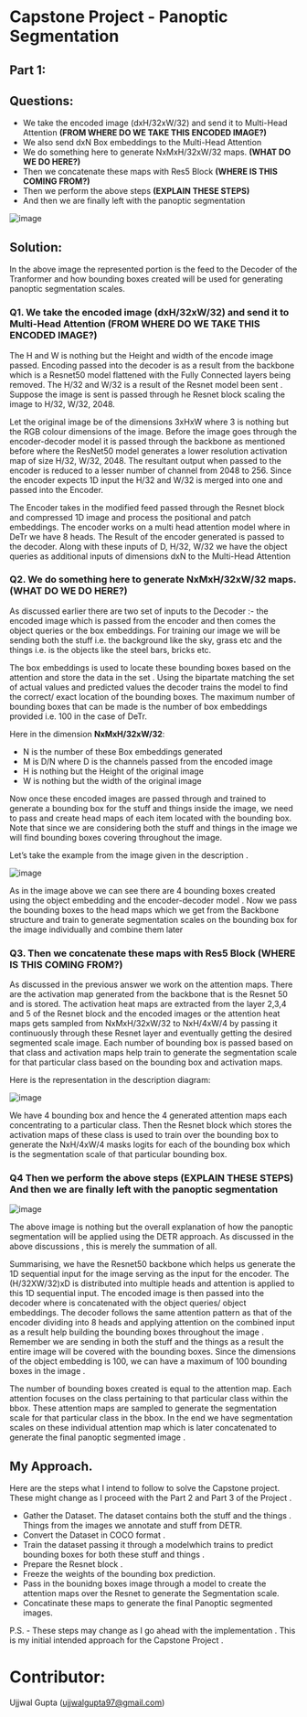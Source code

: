 # Capstone Project - Panoptic Segmentation

## Part 1:

## Questions:

- We take the encoded image (dxH/32xW/32) and send it to Multi-Head Attention **(FROM WHERE DO WE TAKE THIS ENCODED IMAGE?)**
- We also send dxN Box embeddings to the Multi-Head Attention
- We do something here to generate NxMxH/32xW/32 maps. **(WHAT DO WE DO HERE?)**
- Then we concatenate these maps with Res5 Block **(WHERE IS THIS COMING FROM?)**
- Then we perform the above steps **(EXPLAIN THESE STEPS)**
- And then we are finally left with the panoptic segmentation

![image](https://user-images.githubusercontent.com/51078583/130270831-87ada104-f5d6-4280-82c1-d359603e7295.png)

## Solution:

In the above image the represented portion is the feed to the Decoder of the Tranformer and how bounding boxes created will be used for generating panoptic segmentation scales. 

### Q1. We take the encoded image (dxH/32xW/32) and send it to Multi-Head Attention **(FROM WHERE DO WE TAKE THIS ENCODED IMAGE?)**

The H and W is nothing but the Height and width of the encode image passed. Encoding passed into the decoder is as a result from the backbone which is a Resnet50 model flattened with the Fully Connected layers being removed. The H/32 and W/32 is a result of the Resnet model been sent . Suppose the image is sent is passed through he Resnet block scaling the image to H/32, W/32, 2048. 

Let the original image be of the dimensions 3xHxW where 3 is nothing but the RGB colour dimensions of the image. Before the image goes through the encoder-decoder model it is passed through the backbone as mentioned before where the ResNet50 model generates a lower resolution activation map of size H/32, W/32, 2048. The resultant output when passed to the encoder is reduced to a lesser number of channel from 2048 to 256. Since the encoder expects 1D input the H/32 and W/32 is merged into one and passed into the Encoder. 

The Encoder takes in the modified feed passed through the Resnet block and compressed 1D image and process the positional and patch embeddings. The encoder works on a multi head attention model where in DeTr we have 8 heads. The Result of the encoder generated is passed to the decoder. Along with these inputs of D, H/32, W/32 we have the object queries as additional inputs of dimensions dxN to the Multi-Head Attention

### Q2. We do something here to generate NxMxH/32xW/32 maps. **(WHAT DO WE DO HERE?)**

As discussed earlier there are two set of inputs to the Decoder :- the encoded image which is passed from the encoder and then comes the object queries or the box embeddings. For training our image we will be sending both the stuff i.e. the background like the sky, grass etc and the things i.e. is the objects like the steel bars, bricks etc. 

The box embeddings is used to locate these bounding boxes based on the attention and store the data in the set . Using the bipartate matching the set of actual values and predicted values the decoder trains the model to find the correct/ exact location of the bounding boxes. The maximum number of bounding boxes that can be made is the number of box embeddings provided i.e. 100 in the case of DeTr. 

Here in the dimension **NxMxH/32xW/32**:
- N is the number of these Box embeddings generated
- M is D/N where D is the channels passed from the encoded image
- H is nothing but the Height of the original image
- W is nothing but the width of the original image 

Now once these encoded images are passed through and trained to generate a bounding box for the stuff and things inside the image, we need to pass and create head maps of each item located with the bounding box. Note that since we are considering both the stuff and things in the image we will find bounding boxes covering throughout the image. 

Let’s take the example from the image given in the description . 

![image](https://user-images.githubusercontent.com/51078583/130319329-58c63117-91a0-47f2-aafd-a2a5ec9c8ad4.png)

As in the image above we can see there are 4 bounding boxes created using the object embedding and the encoder-decoder model . Now we pass the bounding boxes to the head maps which we get from the Backbone structure and train to generate segmentation scales on the bounding box for the image individually and combine them later

### Q3. Then we concatenate these maps with Res5 Block **(WHERE IS THIS COMING FROM?)**

As discussed in the previous answer we work on the attention maps. There are the activation map  generated from the backbone that is the Resnet 50  and is stored. The activation heat maps are extracted from the layer 2,3,4 and 5 of the Resnet block and the encoded images or the attention heat maps gets sampled from NxMxH/32xW/32 to NxH/4xW/4 by passing it continuously through these Resnet layer and eventually getting the desired segmented scale image. Each number of bounding box is passed based on that class and activation maps help train to generate the segmentation scale for that particular class based on the bounding box and activation maps.

Here is the representation in the description diagram:

![image](https://user-images.githubusercontent.com/51078583/130320293-f1fce556-7663-4066-ba6e-69a081f0595c.png)

We have 4 bounding box and hence the 4 generated attention maps each concentrating to a particular class. Then the Resnet block which stores the activation maps of these class is used to train over the bounding box to generate the NxH/4xW/4 masks logits for each of the bounding box which is the segmentation scale of that particular bounding box.  


### Q4 Then we perform the above steps **(EXPLAIN THESE STEPS)** And then we are finally left with the panoptic segmentation

![image](https://user-images.githubusercontent.com/51078583/130270831-87ada104-f5d6-4280-82c1-d359603e7295.png)

The above image is nothing but the overall explanation of how the panoptic segmentation will be applied using the DETR approach. As discussed in the above discussions , this is merely the summation of all. 

Summarising, we have the Resnet50 backbone which helps us generate the 1D sequential input for the image serving as the input for the encoder. The (H/32XW/32)xD is distributed into multiple heads and attention is applied to this 1D sequential input. The encoded image is then passed into the decoder where is concatenated with the object queries/ object embeddings. The decoder follows the same attention pattern as that of the encoder dividing into 8 heads and applying attention on the combined input as a result help building the bounding boxes throughout the image . Remember we are sending in both the stuff and the things as a result the entire image will be covered with the bounding boxes. Since the dimensions of the object embedding is 100, we can have a maximum of 100 bounding boxes in the image . 

The number of bounding boxes created is equal to the attention map. Each attention focuses on the class pertaining to that particular class within the bbox. These attention maps are sampled to generate the segmentation scale for that particular class in the bbox. In the end we have segmentation scales on these individual attention map which is later concatenated to generate the final panoptic segmented image .


## My Approach. 

Here are the steps what I intend to follow to solve the Capstone project. These might change as I proceed with the Part 2 and Part 3 of the Project . 

- Gather the Dataset. The dataset contains both the stuff and the things . Things from the images we annotate and stuff from DETR. 
- Convert the Dataset in COCO format . 
- Train the dataset passing it through a modelwhich trains to predict bounding boxes for both these stuff and things . 
- Prepare the Resnet block . 
- Freeze the weights of the bounding box prediction. 
- Pass in the bounidng boxes image through a model to create the attention maps over the Resnet to generate the Segmentation scale. 
- Concatinate these maps to generate the final Panoptic segmented images. 

P.S. - These steps may change as I go ahead with the implementation . This is my initial intended approach for the Capstone Project . 

# Contributor:

Ujjwal Gupta (ujjwalgupta97@gmail.com)

